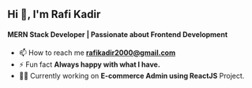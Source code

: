 <h2>Hi 👋, I'm Rafi Kadir</h2>
<h4>MERN Stack Developer | Passionate about Frontend Development</h4>

- 📫 How to reach me **rafikadir2000@gmail.com**
- ⚡ Fun fact **Always happy with what I have.**
- 👨‍💻 Currently working on **E-commerce Admin using ReactJS** Project.
